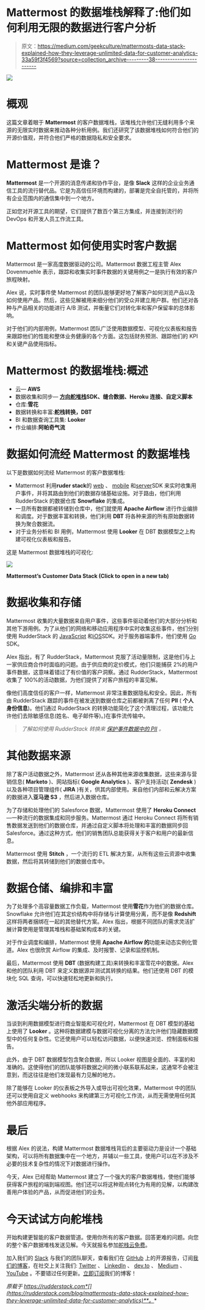 # Mattermost 的数据堆栈解释了:他们如何利用无限的数据进行客户分析

> 原文：<https://medium.com/geekculture/mattermosts-data-stack-explained-how-they-leverage-unlimited-data-for-customer-analytics-33a59f3f4569?source=collection_archive---------38----------------------->

![](img/b90a04840a288bb031163fe639c09a31.png)

# 概观

这篇文章着眼于 **Mattermost** 的客户数据堆栈，该堆栈允许他们无缝利用多个来源的无限实时数据来推动各种分析用例。我们还研究了该数据堆栈如何符合他们的开源价值观，并符合他们严格的数据隐私和安全要求。

# Mattermost 是谁？

**Mattermost** 是一个开源的消息传递和协作平台，是像 **Slack** 这样的企业业务通信工具的流行替代品。它是为高信任环境而构建的，部署是完全自托管的，并将所有企业范围内的通信集中到一个地方。

正如您对开源工具的期望，它们提供了数百个第三方集成，并连接到流行的 DevOps 和开发人员工作流工具。

# Mattermost 如何使用实时客户数据

Mattermost 是一家高度数据驱动的公司。Mattermost 数据工程主管 Alex Dovenmuehle 表示，跟踪和收集实时事件数据的关键用例之一是执行有效的客户旅程映射。

Alex 说，实时事件使 Mattermost 的团队能够更好地了解客户如何浏览产品以及如何使用产品。然后，这些见解被用来细分他们的受众并建立用户群。他们还对各种与产品相关的功能进行 A/B 测试，并衡量它们对转化率和客户保留率的总体影响。

对于他们的内部用例，Mattermost 团队广泛使用数据模型、可视化仪表板和报告来跟踪他们的性能和整体业务健康的各个方面。这包括财务预测、跟踪他们的 KPI 和关键产品使用指标。

# Mattermost 的数据堆栈:概述

*   云— **AWS**
*   数据收集和同步— [**方向舵堆栈**](http://www.rudderstack.com)**SDK、缝合数据、Heroku 连接、自定义脚本**
*   仓库:**雪花**
*   数据转换和丰富:**舵栈转换，DBT**
*   BI 和数据查询工具集: **Looker**
*   作业编排:**阿帕奇气流**

# 数据如何流经 Mattermost 的数据堆栈

以下是数据如何流经 Mattermost 的客户数据堆栈:

*   Mattermost 利用**ruder stack**的 [web](https://docs.rudderstack.com/rudderstack-sdk-integration-guides/rudderstack-javascript-sdk) 、 [mobile](https://docs.rudderstack.com/rudderstack-sdk-integration-guides/rudderstack-ios-sdk) 和[server](https://docs.rudderstack.com/rudderstack-sdk-integration-guides/rudderstack-go-sdk)SDK 来实时收集用户事件，并将其路由到他们的数据存储基础设施。对于路由，他们利用 RudderStack 的数据仓库 **Snowflake** 的集成。
*   一旦所有数据都被转储到仓库中，他们就使用 **Apache Airflow** 进行作业编排和调度。对于数据丰富和转换，他们利用 **DBT** 将各种来源的所有原始数据转换为聚合数据流。
*   对于业务分析和 BI 用例，Mattermost 使用 **Looker** 在 DBT 数据模型之上构建可视化仪表板和报告。

这是 Mattermost 数据堆栈的可视化:

![](img/074d35e9ba75c0255505aad65a50a47d.png)

**Mattermost’s Customer Data Stack (Click to open in a new tab)**

# 数据收集和存储

Mattermost 收集的大量数据来自用户事件，这些事件驱动着他们的大部分分析和其他下游用例。为了从他们的网络和移动应用程序中实时收集这些事件，他们分别使用 RudderStack 的 [JavaScript](https://docs.rudderstack.com/rudderstack-sdk-integration-guides/rudderstack-javascript-sdk) 和[iOS](https://docs.rudderstack.com/rudderstack-sdk-integration-guides/rudderstack-ios-sdk)SDK。对于服务器端事件，他们使用 [Go](https://docs.rudderstack.com/rudderstack-sdk-integration-guides/rudderstack-go-sdk) SDK。

Alex 指出，有了 RudderStack，Mattermost 克服了活动量限制，这是他们与上一家供应商合作时面临的问题。由于供应商的定价模式，他们只能捕获 2%的用户事件数据，这意味着错过了有价值的客户洞察。通过 RudderStack，Mattermost 收集了 100%的活动数据，为他们提供了对客户旅程的丰富见解。

像他们高度信任的客户一样，Mattermost 非常注重数据隐私和安全。因此，所有由 RudderStack 跟踪的事件在被发送到数据仓库之前都被剥离了任何 **PII** ( **个人身份信息**)。他们通过 RudderStack 的转换功能简化了这个清理过程，该功能允许他们去除敏感信息(姓名、电子邮件等)。)在事件流传输中。

> *了解如何使用 RudderStack 转换来* [*保护事件数据中的 PII*](https://rudderstack.com/blog/protect-personally-identifiable-information-pii-using-rudderstack/) *。*

# 其他数据来源

除了客户活动数据之外，Mattermost 还从各种其他来源收集数据，这些来源与营销信息( **Marketo** )、网站指标( **Google Analytics** )、客户支持活动( **Zendesk** )以及各种项目管理组件( **JIRA** )有关，供其内部使用。来自他们内部和云解决方案的数据进入**亚马逊 S3** ，然后进入数据仓库。

为了存储和处理他们的 Salesforce 数据，Mattermost 使用了 **Heroku Connect** —一种流行的数据集成和同步服务。Mattermost 通过 Heroku Connect 将所有销售数据发送到他们的数据仓库，并通过自定义脚本将处理和丰富的数据同步回 Salesforce。通过这种方式，他们的销售团队总能获得关于客户和用户的最新信息。

Mattermost 使用 **Stitch** ，一个流行的 ETL 解决方案，从所有这些云资源中收集数据，然后将其转储到他们的数据仓库中。

# 数据仓储、编排和丰富

为了处理多个高容量数据工作负载，Mattermost 使用**雪花**作为他们的数据仓库。Snowflake 允许他们在其定价结构中将存储与计算使用分离，而不是像 **Redshift** 这样将两者捆绑在一起的其他替代方案。Alex 指出，根据不同团队的需求灵活扩展计算使用是管理其堆栈和基础架构成本的关键。

对于作业调度和编排，Mattermost 使用 **Apache Airflow 的**功能来动态实例化管道。Alex 也很欣赏 Airflow 的集成、及时报警、记录和监控机制。

最后，Mattermost 使用 **DBT** (数据构建工具)来转换和丰富雪花中的数据。Alex 和他的团队利用 DBT 来定义数据源并测试其转换的结果。他们还使用 DBT 的模块化 SQL 查询，可以快速轻松地更新和执行。

# 激活尖端分析的数据

当谈到利用数据模型进行商业智能和可视化时，Mattermost 在 DBT 模型的基础上使用了 **Looker** 。这种将数据建模与数据可视化分离的方法允许他们隐藏数据模型中的任何复杂性。它还使用户可以轻松访问数据，以便快速浏览、控制面板和报告。

此外，由于 DBT 数据模型包含聚合数据，所以 Looker 视图是全面的、丰富的和准确的。这使得他们的团队能够将数据之间的微小联系联系起来，这通常不会被注意到，而这往往是他们发现最有力见解的地方。

除了能够在 Looker 的仪表板之外导入或导出可视化效果，Mattermost 中的团队还可以使用自定义 webhooks 来构建第三方可视化工作流，从而无需使用任何其他外部应用程序。

# 最后

根据 Alex 的说法，构建 Mattermost 数据堆栈背后的主要驱动力是设计一个基础架构，可以将所有数据集中在一个地方，并辅以一些工具，使用户可以在不涉及不必要的技术复杂性的情况下对数据进行操作。

今天，Alex 已经帮助 Mattermost 建立了一个强大的客户数据堆栈，使他们能够获得客户旅程的端到端视图。他们还可以将这种观点转化为有用的见解，以构建改善用户体验的产品，从而促进他们的业务。

# 今天试试方向舵堆栈

开始构建更智能的客户数据管道。使用你所有的客户数据。回答更难的问题。向您的整个客户数据堆栈发送见解。今天就报名参加[舵栈云免费](https://app.rudderlabs.com/signup?type=freetrial)。

加入我们的 [Slack](https://resources.rudderstack.com/join-rudderstack-slack) 与我们的团队聊天，查看我们在 [GitHub](https://github.com/rudderlabs) 上的开源报告，订阅[我们的博客](https://rudderstack.com/blog/)，在社交上关注我们: [Twitter](https://twitter.com/RudderStack) 、 [LinkedIn](https://www.linkedin.com/company/rudderlabs/) 、 [dev.to](https://dev.to/rudderstack) 、 [Medium](https://rudderstack.medium.com/) 、 [YouTube](https://www.youtube.com/channel/UCgV-B77bV_-LOmKYHw8jvBw) 。不要错过任何更新。[立即订阅](https://rudderstack.com/blog/)我们的博客！

*原载于 https://rudderstack.com*[](https://rudderstack.com/blog/mattermosts-data-stack-explained-how-they-leverage-unlimited-data-for-customer-analytics)**。**